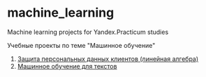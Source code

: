 # machine_learning

Machine learning projects for Yandex.Practicum studies

Учебные проекты по теме "Машинное обучение"
1. [Защита персональных данных клиентов (линейная алгебра)](https://github.com/mckuratova/machine_learning/blob/main/10.ipynb)
2. [Машинное обучение для текстов](https://github.com/mckuratova/machine_learning/blob/main/13.ipynb)
